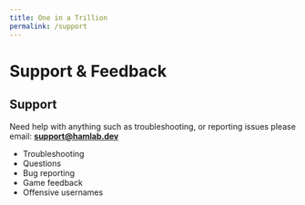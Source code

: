 ```yaml
---
title: One in a Trillion
permalink: /support
---
```


# Support & Feedback

## Support
Need help with anything such as troubleshooting, or reporting issues please email:
**support@hamlab.dev**

- Troubleshooting
- Questions
- Bug reporting
- Game feedback
- Offensive usernames

